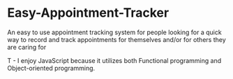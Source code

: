 # Easy-Appointment-Tracker
An easy to use appointment tracking system for people looking for a quick way to record and track appointments for themselves and/or for others they are caring for

T - I enjoy JavaScript because it utilizes both Functional programming and Object-oriented programming.
